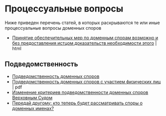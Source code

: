 # Процессуальные вопросы

Ниже приведен перечень статей, в которых раскрываются те или иные процессуальные вопросы доменных споров

* [Принятие обеспечительных мер по доменным спорам возможно и без предоставления истцом доказательств необходимости этого](http://www.garant.ru/news/1109325/) \| html

## Подведомственность

* [Подведомственность доменных споров](https://bardov.legal/st/podvedomstvennost-domennyh-sporov)
* [Подведомственность доменных споров с участием физических лиц](https://www.pgplaw.ru/upload/iblock/5c0/intellektualniy_vestnik_2016_1-prev.pdf) \| pdf
* [Изменение критериев подведомственности доменных споров Верховным Судом](http://ipcmagazine.ru/procedural-matter/changing-the-criteria-for-jurisdiction-of-domain-disputes-by-the-supreme-court?fbclid=IwAR3elbEYYF3QrC1B9nLx903a57D6-Pu59qEvILuffjLOCrjqOnKoWeICRqA)
* [Передай другому: кто теперь будет рассматривать споры о доменных именах?](http://www.garant.ru/article/707517/)


